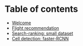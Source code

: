 # Table of contents

* [Welcome](README.md)
* [Flight recommendation](blog-draft.md)
* [Search-ranking: small dataset](flight-recommendation-part-ii.md)
* [Cell detection: faster-RCNN](cell-detection-faster-rcnn.md)

